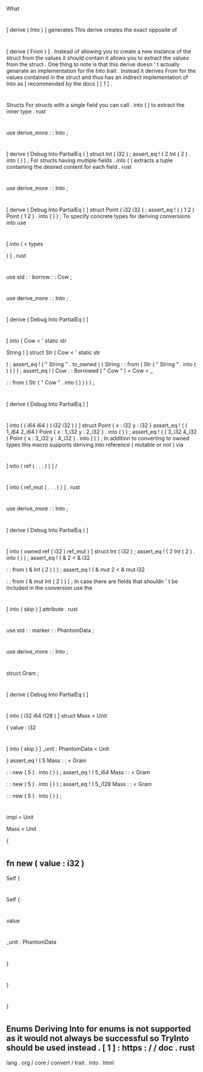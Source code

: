 #
What
#
[
derive
(
Into
)
]
generates
This
derive
creates
the
exact
opposite
of
#
[
derive
(
From
)
]
.
Instead
of
allowing
you
to
create
a
new
instance
of
the
struct
from
the
values
it
should
contain
it
allows
you
to
extract
the
values
from
the
struct
.
One
thing
to
note
is
that
this
derive
doesn
'
t
actually
generate
an
implementation
for
the
Into
trait
.
Instead
it
derives
From
for
the
values
contained
in
the
struct
and
thus
has
an
indirect
implementation
of
Into
as
[
recommended
by
the
docs
]
[
1
]
.
#
#
Structs
For
structs
with
a
single
field
you
can
call
.
into
(
)
to
extract
the
inner
type
.
rust
#
use
derive_more
:
:
Into
;
#
#
[
derive
(
Debug
Into
PartialEq
)
]
struct
Int
(
i32
)
;
assert_eq
!
(
2
Int
(
2
)
.
into
(
)
)
;
For
structs
having
multiple
fields
.
into
(
)
extracts
a
tuple
containing
the
desired
content
for
each
field
.
rust
#
use
derive_more
:
:
Into
;
#
#
[
derive
(
Debug
Into
PartialEq
)
]
struct
Point
(
i32
i32
)
;
assert_eq
!
(
(
1
2
)
Point
(
1
2
)
.
into
(
)
)
;
To
specify
concrete
types
for
deriving
conversions
into
use
#
[
into
(
<
types
>
)
]
.
rust
#
use
std
:
:
borrow
:
:
Cow
;
#
#
use
derive_more
:
:
Into
;
#
#
[
derive
(
Debug
Into
PartialEq
)
]
#
[
into
(
Cow
<
'
static
str
>
String
)
]
struct
Str
(
Cow
<
'
static
str
>
)
;
assert_eq
!
(
"
String
"
.
to_owned
(
)
String
:
:
from
(
Str
(
"
String
"
.
into
(
)
)
)
)
;
assert_eq
!
(
Cow
:
:
Borrowed
(
"
Cow
"
)
<
Cow
<
_
>
>
:
:
from
(
Str
(
"
Cow
"
.
into
(
)
)
)
)
;
#
[
derive
(
Debug
Into
PartialEq
)
]
#
[
into
(
(
i64
i64
)
(
i32
i32
)
)
]
struct
Point
{
x
:
i32
y
:
i32
}
assert_eq
!
(
(
1_i64
2_i64
)
Point
{
x
:
1_i32
y
:
2_i32
}
.
into
(
)
)
;
assert_eq
!
(
(
3_i32
4_i32
)
Point
{
x
:
3_i32
y
:
4_i32
}
.
into
(
)
)
;
In
addition
to
converting
to
owned
types
this
macro
supports
deriving
into
reference
(
mutable
or
not
)
via
#
[
into
(
ref
(
.
.
.
)
)
]
/
#
[
into
(
ref_mut
(
.
.
.
)
)
]
.
rust
#
use
derive_more
:
:
Into
;
#
#
[
derive
(
Debug
Into
PartialEq
)
]
#
[
into
(
owned
ref
(
i32
)
ref_mut
)
]
struct
Int
(
i32
)
;
assert_eq
!
(
2
Int
(
2
)
.
into
(
)
)
;
assert_eq
!
(
&
2
<
&
i32
>
:
:
from
(
&
Int
(
2
)
)
)
;
assert_eq
!
(
&
mut
2
<
&
mut
i32
>
:
:
from
(
&
mut
Int
(
2
)
)
)
;
In
case
there
are
fields
that
shouldn
'
t
be
included
in
the
conversion
use
the
#
[
into
(
skip
)
]
attribute
.
rust
#
use
std
:
:
marker
:
:
PhantomData
;
#
#
use
derive_more
:
:
Into
;
#
#
struct
Gram
;
#
#
[
derive
(
Debug
Into
PartialEq
)
]
#
[
into
(
i32
i64
i128
)
]
struct
Mass
<
Unit
>
{
value
:
i32
#
[
into
(
skip
)
]
_unit
:
PhantomData
<
Unit
>
}
assert_eq
!
(
5
Mass
:
:
<
Gram
>
:
:
new
(
5
)
.
into
(
)
)
;
assert_eq
!
(
5_i64
Mass
:
:
<
Gram
>
:
:
new
(
5
)
.
into
(
)
)
;
assert_eq
!
(
5_i128
Mass
:
:
<
Gram
>
:
:
new
(
5
)
.
into
(
)
)
;
#
#
impl
<
Unit
>
Mass
<
Unit
>
{
#
fn
new
(
value
:
i32
)
-
>
Self
{
#
Self
{
#
value
#
_unit
:
PhantomData
#
}
#
}
#
}
#
#
Enums
Deriving
Into
for
enums
is
not
supported
as
it
would
not
always
be
successful
so
TryInto
should
be
used
instead
.
[
1
]
:
https
:
/
/
doc
.
rust
-
lang
.
org
/
core
/
convert
/
trait
.
Into
.
html
